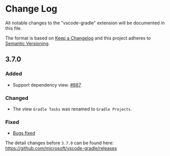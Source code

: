 # Change Log
All notable changes to the "vscode-gradle" extension will be documented in this file.

The format is based on [Keep a Changelog](http://keepachangelog.com/en/1.0.0/)
and this project adheres to [Semantic Versioning](http://semver.org/spec/v2.0.0.html).

## 3.7.0
### Added
- Support dependency view. [#887](https://github.com/microsoft/vscode-gradle/pull/887)
### Changed
- The view `Gradle Tasks` was renamed to `Gradle Projects`.
### Fixed
- [Bugs fixed](https://github.com/microsoft/vscode-gradle/issues?q=is%3Aissue+label%3Abug+milestone%3A3.7.0+is%3Aclosed)

The detail changes before `3.7.0` can be found here: https://github.com/microsoft/vscode-gradle/releases
